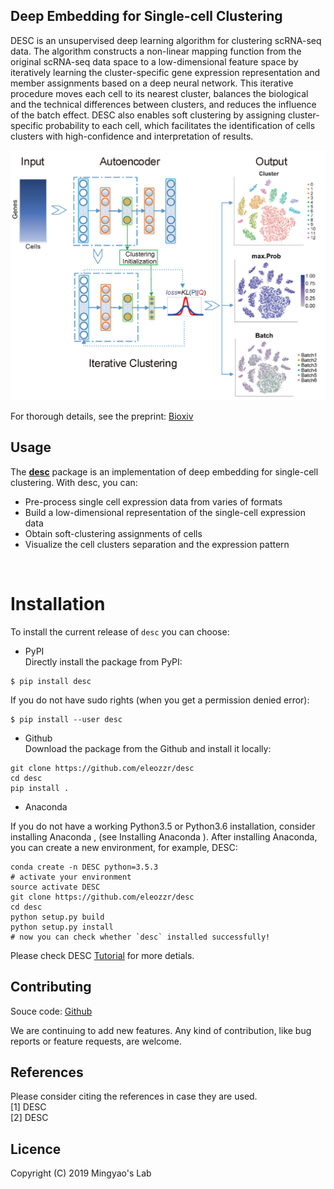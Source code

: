 
## Deep Embedding for Single-cell Clustering 

DESC is an unsupervised deep learning algorithm for clustering scRNA-seq data. The algorithm constructs a non-linear mapping function from the original scRNA-seq data space to a low-dimensional feature space by iteratively learning the cluster-specific gene expression representation and member assignments based on a deep neural network. This iterative procedure moves each cell to its nearest cluster, balances the biological and the technical differences between clusters, and reduces the influence of the batch effect. DESC also enables soft clustering by assigning cluster-specific probability to each cell, which facilitates the identification of cells clusters with high-confidence and interpretation of results. 

![DESC workflow](docs/assets/images/desc_workflow.png)

For thorough details, see the preprint: [Bioxiv](https://www.biorxiv.org)
<br>

## Usage

The [**desc**](https://github.com/eleozzr/desc) package is an implementation of deep embedding for single-cell clustering. With desc, you can:

- Pre-process single cell expression data from varies of formats
- Build a low-dimensional representation of the single-cell expression data
- Obtain soft-clustering assignments of cells
- Visualize the cell clusters separation and the expression pattern
<br>

# Installation

To install the current release of `desc` you can choose:

* PyPI  
Directly install the package from PyPI:

```
$ pip install desc
```

If you do not have sudo rights (when you get a permission denied error): 

```
$ pip install --user desc
```

* Github  
Download the package from the Github and install it locally:

```
git clone https://github.com/eleozzr/desc
cd desc
pip install .
```

* Anaconda

If you do not have a working Python3.5 or Python3.6 installation, consider installing Anaconda , (see Installing Anaconda ). After installing Anaconda, you can create a new environment, for example, DESC:

```
conda create -n DESC python=3.5.3
# activate your environment 
source activate DESC 
git clone https://github.com/eleozzr/desc
cd desc
python setup.py build
python setup.py install
# now you can check whether `desc` installed successfully!
```

Please check DESC [Tutorial](https://eleozzr.github.io/desc/tutorial.html) for more detials.
<br>

## Contributing

Souce code: [Github](https://github.com/eleozzr/desc)  

We are continuing to add new features. Any kind of contribution, like bug reports or feature requests, are welcome.
<br>

## References

Please consider citing the references in case they are used.  
[1] DESC    
[2] DESC
<br>

## Licence

Copyright (C) 2019 Mingyao's Lab